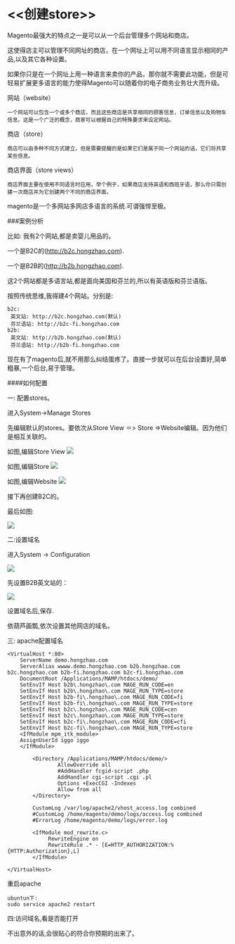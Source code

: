 # <<创建store>>

Magento最强大的特点之一是可以从一个后台管理多个网站和商店。

这使得店主可以管理不同网址的商店，在一个网址上可以用不同语言显示相同的产品,以及其它各种设置。

如果你只是在一个网址上用一种语言来卖你的产品，那你就不需要此功能，但是可轻易扩展更多语言的能力使得Magento可以随着你的电子商务业务壮大而升级。

网站（website）
```
一个网站可以包含一个或多个商店，而且这些商店是共享相同的顾客信息，订单信息以及购物车信息。这是一个广泛的概念，商家可以根据自己的特殊要求来设定网站。
```

商店（store）
```
商店可以由多种不同方式建立，但是需要提醒的是如果它们是属于同一个网站的话，它们将共享某些信息。
```

商店界面（store views）
```
商店界面主要在使用不同语言时应用，举个例子，如果商店支持英语和西班牙语，那么你只需创建一次商店并为它创建两个不同的商店界面。
```

magento是一个多网站多网店多语言的系统.可谓强悍至极。

###案例分析

比如:
我有2个网站,都是卖婴儿用品的。

一个是B2C的(http://b2c.hongzhao.com).

一个是B2B的(http://b2b.hongzhao.com).

这2个网站都是多语言站,都是面向美国和芬兰的,所以有英语版和芬兰语版。

按照传统思维,我得建4个网站。分别是:
```
b2c:
 英文站: http://b2c.hongzhao.com(默认)
 芬兰语站: http://b2c-fi.hongzhao.com
b2b:
 英文站: http://b2b.hongzhao.com(默认)
 芬兰语站: http://b2b-fi.hongzhao.com
```

现在有了magento后,就不用那么纠结蛋疼了。直接一步就可以在后台设置好,简单粗暴,一个后台,易于管理。


####如何配置

一: 配置stores。 

进入System->Manage Stores

先编辑默认的stores。要依次从Store View ＝> Store =>Website编辑。因为他们是相互关联的。

如图,编辑Store View
![](https://raw.githubusercontent.com/zouhongzhao/magento-lessons/master/基础教程/lesson4/store-1.png)

如图,编辑Store
![](https://raw.githubusercontent.com/zouhongzhao/magento-lessons/master/基础教程/lesson4/store-2.png)

如图,编辑Website
![](https://raw.githubusercontent.com/zouhongzhao/magento-lessons/master/基础教程/lesson4/store-3.png)

接下再创建B2C的。

最后如图:

![](https://raw.githubusercontent.com/zouhongzhao/magento-lessons/master/基础教程/lesson4/store-4.png)

二:设置域名

进入System -> Configuration

![](https://raw.githubusercontent.com/zouhongzhao/magento-lessons/master/基础教程/lesson4/domain-1.png)

先设置B2B英文站的：

![](https://raw.githubusercontent.com/zouhongzhao/magento-lessons/master/基础教程/lesson4/domain-2.png)

设置域名后,保存.

依葫芦画瓢,依次设置其他网店的域名。

三: apache配置域名

```
<VirtualHost *:80>
    ServerName demo.hongzhao.com
	ServerAlias wwww.demo.hongzhao.com b2b.hongzhao.com b2c.hongzhao.com b2b-fi.hongzhao.com b2c-fi.hongzhao.com
    DocumentRoot /Applications/MAMP/htdocs/demo/
    SetEnvIf Host b2b\.hongzhao\.com MAGE_RUN_CODE=en
    SetEnvIf Host b2b\.hongzhao\.com MAGE_RUN_TYPE=store
	SetEnvIf Host b2b-fi\.hongzhao\.com MAGE_RUN_CODE=fi
	SetEnvIf Host b2b-fi\.hongzhao\.com MAGE_RUN_TYPE=store
	SetEnvIf Host b2c\.hongzhao\.com MAGE_RUN_CODE=cen
	SetEnvIf Host b2c\.hongzhao\.com MAGE_RUN_TYPE=store
	SetEnvIf Host b2c-fi\.hongzhao\.com MAGE_RUN_CODE=cfi
    SetEnvIf Host b2c-fi\.hongzhao\.com MAGE_RUN_TYPE=store
	<IfModule mpm_itk_module>
	AssignUserId iggo iggo 
	</IfModule>

        <Directory /Applications/MAMP/htdocs/demo/>
                AllowOverride all
                #AddHandler fcgid-script .php
                AddHandler cgi-script .cgi .pl
                Options +ExecCGI -Indexes
                Allow from all
        </Directory>

        CustomLog /var/log/apache2/vhost_access.log combined
        #CustomLog /home/magento/demo/logs/access.log combined
        #ErrorLog /home/magento/demo/logs/error.log

        <IfModule mod_rewrite.c>
             RewriteEngine on
             RewriteRule .* - [E=HTTP_AUTHORIZATION:%{HTTP:Authorization},L]
        </IfModule>

</VirtualHost>

```
重启apache
```
ubuntun下:
sudo service apache2 restart
```

四:访问域名,看是否能打开

不出意外的话,会很贴心的符合你预期的出来了。



